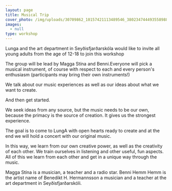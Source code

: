 ```yaml
---
layout: page
title: Musical Trip
cover_photo: /img/uploads/30709862_10157421113489546_3802347444935589888_n.jpg
images:
  - null
type: workshop
---
```

Lunga and the art department in Seyðisfjarðarskóla would like to invite all young adults from the age of 12-18 to join this workshop

The group will be lead by Magga Stína and Benni.Everyone will pick a musical instrument, of course with respect to each and every person's enthusiasm (participants may bring their own instruments!)

We talk about our music experiences as well as our ideas about what we want to create.

And then get started.

We seek ideas from any source, but the music needs to be our own, because the primacy is the source of creation. It gives us the strongest experience.

The goal is to come to LungA with open hearts ready to create and at the end we will hold a concert with our original music.

In this way, we learn from our own creative power, as well as the creativity of each other. We train ourselves in listening and other useful, fun aspects. All of this we learn from each other and get in a unique way through the music.

Magga Stína is a musician, a teacher and a radio star. Benni Hemm Hemm is the artist name of Benedikt H. Hermannsson a musician and a teacher at the art department in Seyðisfjarðarskóli.
